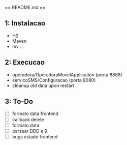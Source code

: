 == README.md ==

## 1: Instalacao ##
 + H2
 + Maven
 + mv ...

## 2: Execucao ##
  + operadora/OperadoraMovelApplication (porta 8888)
  + servicoSMS/Configuracao (porta 8080)
   + cleanup old data upon restart

## 3: To-Do ## 

- [ ] formato data frontend
- [ ] callback delete
- [ ] formato data
- [ ] parsear DDD e 9
- [ ] bugs estado frontend
